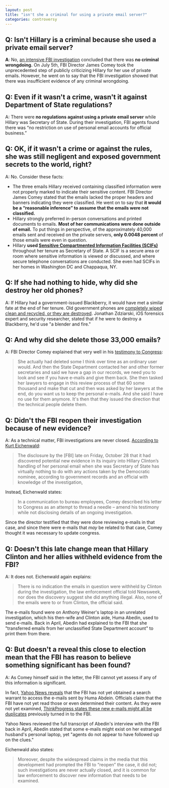 ```yaml
---  
layout: post  
title: "isn't she a criminal for using a private email server?"  
categories: controversy
---  
```


 
## Q: Isn't Hillary is a criminal because she used a private email server?
  
**A**: No, [an intensive FBI investigation](http://www.politico.com/magazine/story/2016/09/hillary-clinton-emails-2016-server-state-department-fbi-214307) concluded that there was **no criminal wrongdoing.** On July 5th, FBI Director James Comey took the unprecedented step of publicly criticizing Hillary for her use of private emails. However, he went on to say that the FBI investigation showed that there was insufficient evidence of any criminal wrongdoing.  

## Q: Even if it wasn't a crime, wasn't it against Department of State regulations?

A: There were **no regulations against using a private email server** while Hillary was Secretary of State. During their investigation, FBI agents found there was “no restriction on use of personal email accounts for official business.”

## Q: OK, if it wasn't a crime or against the rules, she was still negligent and exposed government secrets to the world, right?

A: No. Consider these facts:

* The three emails Hillary received containing classified information were not properly marked to indicate their sensitive content. FBI Director James Comey stated that the emails lacked the proper headers and banners indicating they were classified. He went on to say that **it would be a “reasonable inference” to assume that the emails were not classified.**
* Hillary strongly preferred in-person conversations and printed documents to emails. **Most of her communications were done outside of email.** To put things in perspective, of the approximately 40,000 emails sent and received on the private servers, **only 0.0048 percent** of those emails were even in question.
* Hillary **used [Sensitive Compartmented Information Facilities (SCIFs)](https://en.wikipedia.org/wiki/Sensitive_Compartmented_Information_Facility)** throughout her tenure as Secretary of State. A SCIF is a secure area or room where sensitive information is viewed or discussed, and where secure telephone conversations are conducted. She even had SCIFs in her homes in Washington DC and Chappaqua, NY.

## Q: If she had nothing to hide, why did she destroy her old phones?

A: If Hillary had a government-issued Blackberry, it would have met a similar fate at the end of her tenure. Old government phones are  [completely wiped clean and recycled, or they are destroyed](https://www.wired.com/2016/09/actually-clinton-destroyed-phones-better/). Jonathan Zdziarski, iOS forensics expert and security researcher, stated that if he were to destroy a Blackberry, he'd use "a blender and fire."

## Q: And why did she delete those 33,000 emails?

A: FBI Director Comey explained that very well in his [testimony to Congress](https://www.c-span.org/video/?412315-1/fbi-director-james-comey-testifies-hillary-clinton-email-probe&live):

> She actually had deleted some I think over time as an ordinary user would. And then the State Department contacted her and other former secretaries and said we have a gap in our records, we need you to look and see if you have e-mails and give them back. She then tasked her lawyers to engage in this review process of that 60 some thousand and make that cut and then was asked by her lawyers at the end, do you want us to keep the personal e-mails. And she said I have no use for them anymore. It's then that they issued the direction that the technical people delete them.

## Q: Didn't the FBI reopen their investigation because of new evidence?

A: As a technical matter, FBI investigations are never closed. [According to Kurt Eichenwald](http://www.newsweek.com/hillary-clinton-emails-fbi-comey-donald-trump-anthony-weiner-huma-abedin-514918):

> The disclosure by the [FBI] late on Friday, October 28 that it had discovered potential new evidence in its inquiry into Hillary Clinton’s handling of her personal email when she was Secretary of State has virtually nothing to do with any actions taken by the Democratic nominee, according to government records and an official with knowledge of the investigation,

Instead, Eichenwald states:

> In a communication to bureau employees, Comey described his letter to Congress as an attempt to thread a needle – amend his testimony while not disclosing details of an ongoing investigation.

Since the director testified that they were done reviewing e-mails in that case, and since there were e-mails that _may_ be related to that case, Comey thought it was necessary to update congress.

## Q: Doesn't this late change mean that Hillary Clinton and her allies withheld evidence from the FBI?

A: It does not. Eichenwald again explains:

> There is no indication the emails in question were withheld by Clinton during the investigation, the law enforcement official told Newsweek, nor does the discovery suggest she did anything illegal. Also, none of the emails were to or from Clinton, the official said.

The e-mails found were on Anthony Weiner's laptop in an unrelated investigation, which his then-wife and Clinton aide, Huma Abedin, used to send e-mails. Back in April, Abedin had explained to the FBI that she "transferred emails from her unclassified State Department account" to print them from there.

## Q: But doesn't a reveal this close to election mean that the FBI has reason to believe something significant has been found?

A: As Comey himself said in the letter, the FBI cannot yet assess if any of this information is significant.

In fact, [Yahoo News reveals](https://www.yahoo.com/news/comey-wrote-bombshell-letter-to-congress-before-fbi-had-reviewed-new-emails-220219586.html) that the FBI has not yet obtained a search warrant to access the e-mails sent by Huma Abdein. Officials claim that the FBI have not yet read those or even determined their content. As they were not yet examined, [ThinkProgress states these new e-mails might all be duplicates](https://thinkprogress.org/the-new-clinton-emails-might-all-be-duplicates-d4bce69479c5#.l5lxckko6) previously turned in to the FBI.

Yahoo News reviewed the full transcript of Abedin's interview with the FBI back in April, Abedin stated that some e-mails might exist on her estranged husband's personal laptop, yet "agents do not appear to have followed up on the clues."

Eichenwald also states:

> Moreover, despite the widespread claims in the media that this development had prompted the FBI to &ldquo;reopen&rdquo; the case, it did not; such investigations are never actually closed, and it is common for law enforcement to discover new information that needs to be examined.

